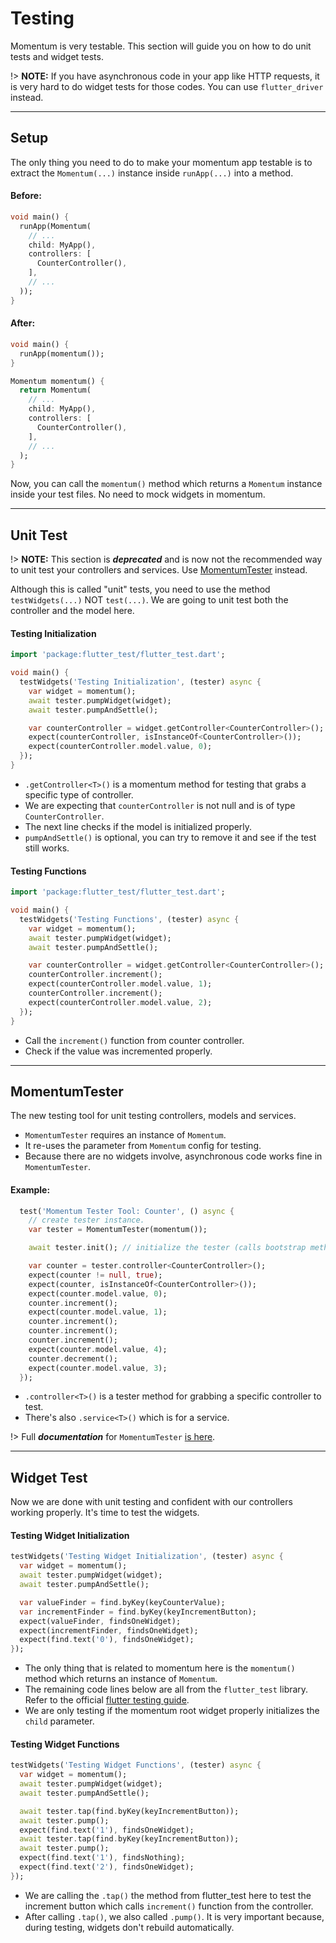 # Testing
Momentum is very testable. This section will guide you on how to do unit tests and widget tests.

!> **NOTE:** If you have asynchronous code in your app like HTTP requests, it is very hard to do widget tests for those codes. You can use `flutter_driver` instead.

<hr>

## Setup
The only thing you need to do to make your momentum app testable is to extract the `Momentum(...)` instance inside `runApp(...)` into a method.

#### Before:
```dart
void main() {
  runApp(Momentum(
    // ...
    child: MyApp(),
    controllers: [
      CounterController(),
    ],
    // ...
  ));
}
```

#### After:
```dart
void main() {
  runApp(momentum());
}

Momentum momentum() {
  return Momentum(
    // ...
    child: MyApp(),
    controllers: [
      CounterController(),
    ],
    // ...
  );
}
```

Now, you can call the `momentum()` method which returns a `Momentum` instance inside your test files. No need to mock widgets in momentum.

<hr>

## Unit Test
!> **NOTE:** This section is ***deprecated*** and is now not the recommended way to unit test your controllers and services. Use [MomentumTester](/testing?id=momentumtester) instead.

Although this is called "unit" tests, you need to use the method `testWidgets(...)` NOT `test(...)`. We are going to unit test both the controller and the model here.

#### Testing Initialization
```dart
import 'package:flutter_test/flutter_test.dart';

void main() {
  testWidgets('Testing Initialization', (tester) async {
    var widget = momentum();
    await tester.pumpWidget(widget);
    await tester.pumpAndSettle();

    var counterController = widget.getController<CounterController>();
    expect(counterController, isInstanceOf<CounterController>());
    expect(counterController.model.value, 0);
  });
}
```
- `.getController<T>()` is a momentum method for testing that grabs a specific type of controller.
- We are expecting that `counterController` is not null and is of type `CounterController`.
- The next line checks if the model is initialized properly.
- `pumpAndSettle()` is optional, you can try to remove it and see if the test still works.

#### Testing Functions
```dart
import 'package:flutter_test/flutter_test.dart';

void main() {
  testWidgets('Testing Functions', (tester) async {
    var widget = momentum();
    await tester.pumpWidget(widget);
    await tester.pumpAndSettle();

    var counterController = widget.getController<CounterController>();
    counterController.increment();
    expect(counterController.model.value, 1);
    counterController.increment();
    expect(counterController.model.value, 2);
  });
}
```
- Call the `increment()` function from counter controller.
- Check if the value was incremented properly.

<hr>

## MomentumTester
The new testing tool for unit testing controllers, models and services.

- `MomentumTester` requires an instance of `Momentum`.
- It re-uses the parameter from `Momentum` config for testing.
- Because there are no widgets involve, asynchronous code works fine in `MomentumTester`.

#### Example:

```dart
  test('Momentum Tester Tool: Counter', () async {
    // create tester instance.
    var tester = MomentumTester(momentum());

    await tester.init(); // initialize the tester (calls bootstrap methods)

    var counter = tester.controller<CounterController>();
    expect(counter != null, true);
    expect(counter, isInstanceOf<CounterController>());
    expect(counter.model.value, 0);
    counter.increment();
    expect(counter.model.value, 1);
    counter.increment();
    counter.increment();
    counter.increment();
    expect(counter.model.value, 4);
    counter.decrement();
    expect(counter.model.value, 3);
  });
```

- `.controller<T>()` is a tester method for grabbing a specific controller to test.
- There's also `.service<T>()` which is for a service.

!> Full ***documentation*** for `MomentumTester` [is here](/momentum-tester).

<hr>

## Widget Test
Now we are done with unit testing and confident with our controllers working properly. It's time to test the widgets.

#### Testing Widget Initialization
```dart
testWidgets('Testing Widget Initialization', (tester) async {
  var widget = momentum();
  await tester.pumpWidget(widget);
  await tester.pumpAndSettle();

  var valueFinder = find.byKey(keyCounterValue);
  var incrementFinder = find.byKey(keyIncrementButton);
  expect(valueFinder, findsOneWidget);
  expect(incrementFinder, findsOneWidget);
  expect(find.text('0'), findsOneWidget);
});
```
- The only thing that is related to momentum here is the `momentum()` method which returns an instance of `Momentum`.
- The remaining code lines below are all from the `flutter_test` library. Refer to the official [flutter testing guide](https://flutter.dev/docs/cookbook/testing/widget/introduction#6-verify-the-widget-using-a-matcher).
- We are only testing if the momentum root widget properly initializes the `child` parameter.

#### Testing Widget Functions
```dart
testWidgets('Testing Widget Functions', (tester) async {
  var widget = momentum();
  await tester.pumpWidget(widget);
  await tester.pumpAndSettle();

  await tester.tap(find.byKey(keyIncrementButton));
  await tester.pump();
  expect(find.text('1'), findsOneWidget);
  await tester.tap(find.byKey(keyIncrementButton));
  await tester.pump();
  expect(find.text('1'), findsNothing);
  expect(find.text('2'), findsOneWidget);
});
```
- We are calling the `.tap()` the method from flutter_test here to test the increment button which calls `increment()` function from the controller.
- After calling `.tap()`, we also called `.pump()`. It is very important because, during testing, widgets don't rebuild automatically.

